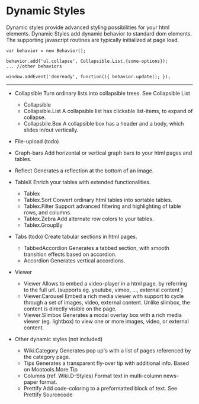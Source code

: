Dynamic Styles
==============

Dynamic styles provide advanced styling possibilities for your html elements.
Dynamic Styles add dynamic behavior to standard dom elements.
The supporting javascript routines are typically initialized at page load.

	var behavior = new Behavior();

	behavior.add('ul.collapse', Collapsible.List,{some-options});
	... //other behaviors

	window.addEvent('domready', function(){ behavior.update(); });

----

- Collapsible
	Turn ordinary lists into collapsible trees. See Collapsible List
	- Collapsible
	- Collapsible.List
		A collapsible list has clickable list-items, to expand of collapse.
	- Collapsbile.Box
		A collapsible box has a header and a body, which slides in/out vertically.

- File-upload (todo)

- Graph-bars
	Add horizontal or vertical graph bars to your html pages and tables.

- Reflect
	Generates a reflection at the bottom of an image.

- TableX
	Enrich your tables with extended functionalities.
	- Tablex
	- Tablex.Sort
		Convert ordinary html tables into sortable tables.
	- Tablex.Filter
		Support advanced filtering and highlighting of table rows, and columns.
	- Tablex.Zebra
		Add alternate row colors to your tables.
	- Tablex.GroupBy

- Tabs  (todo)
	Create tabular sections in html pages.
	- TabbedAccordion
		Generates a tabbed section, with smooth transition effects based on accordion.
	- Accordion
		Generates vertical accordions.

- Viewer
	- Viewer
		Allows to embed a video-player in a html page, by referring to the
		full url.  (supports eg. youtube, vimeo, ..., external content )
	- Viewer.Carousel
		Embed a rich media viewer with support to cycle through a set of
		images, video, external content.
		Unlike slimbox, the content is directly visible on the page.
	- Viewer.Slimbox
		Generates a modal overlay box with a rich media viewer (eg. lightbox)
		to view one or more images, video, or external content.


- Other dynamic styles (not included)
	- Wiki.Category
		Generates pop up's with a list of pages referenced by the category page.
	- Tips
		Generates a transparent fly-over tip with additional info. Based on Mootools.More.Tip
	- Columns  (ref. Wiki.D-Styles)
		Format text in multi-column news-paper format.
	- Prettify
		Add code-coloring to a preformatted block of text. See Prettify Sourcecode
